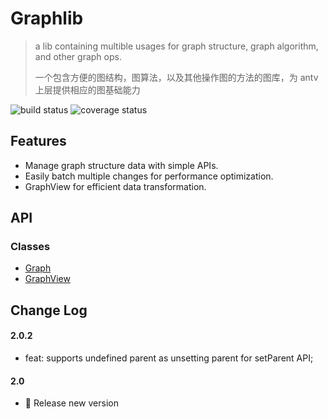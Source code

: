 # Graphlib

> a lib containing multible usages for graph structure, graph algorithm, and other graph ops.
>
> 一个包含方便的图结构，图算法，以及其他操作图的方法的图库，为 antv 上层提供相应的图基础能力

![build status](https://img.shields.io/github/workflow/status/antvis/graphlib/Build) ![coverage status](https://img.shields.io/codecov/c/github/antvis/graphlib)

## Features

- Manage graph structure data with simple APIs.
- Easily batch multiple changes for performance optimization.
- GraphView for efficient data transformation.

## API

### Classes

- [Graph](docs/classes/Graph.md)
- [GraphView](docs/classes/GraphView.md)

## Change Log

#### 2.0.2

- feat: supports undefined parent as unsetting parent for setParent API;

#### 2.0

- 🎉 Release new version
